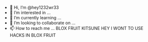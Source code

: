 - 👋 Hi, I’m @hey1232wr33
- 👀 I’m interested in ...
- 🌱 I’m currently learning ...
- 💞️ I’m looking to collaborate on ...
- 📫 How to reach me ...
BLOX FRUIT
KITSUNE
HEY
I WONT TO USE HACKS IN BLOX FRUIT

<!---
hey1232wr33/hey1232wr33 is a ✨ special ✨ repository because its `README.md` (this file) appears on your GitHub profile.
You can click the Preview link to take a look at your changes.
--->

